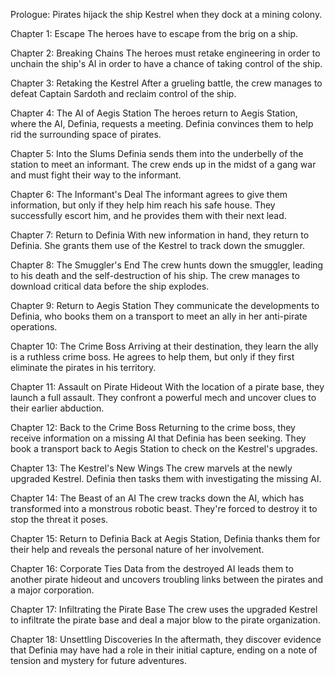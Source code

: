 Prologue:
Pirates hijack the ship Kestrel when they dock at a mining colony.

Chapter 1:
Escape
The heroes have to escape from the brig on a ship.

Chapter 2:
Breaking Chains
The heroes must retake engineering in order to unchain the ship's AI in order to have a chance of taking control of the ship.

Chapter 3:
Retaking the Kestrel
After a grueling battle, the crew manages to defeat Captain Sardoth and reclaim control of the ship.

Chapter 4:
The AI of Aegis Station
The heroes return to Aegis Station, where the AI, Definia, requests a meeting. Definia convinces them to help rid the surrounding space of pirates.

Chapter 5:
Into the Slums
Definia sends them into the underbelly of the station to meet an informant. The crew ends up in the midst of a gang war and must fight their way to the informant.

Chapter 6:
The Informant's Deal
The informant agrees to give them information, but only if they help him reach his safe house. They successfully escort him, and he provides them with their next lead.

Chapter 7:
Return to Definia
With new information in hand, they return to Definia. She grants them use of the Kestrel to track down the smuggler.

Chapter 8:
The Smuggler's End
The crew hunts down the smuggler, leading to his death and the self-destruction of his ship. The crew manages to download critical data before the ship explodes.

Chapter 9:
Return to Aegis Station
They communicate the developments to Definia, who books them on a transport to meet an ally in her anti-pirate operations.

Chapter 10:
The Crime Boss
Arriving at their destination, they learn the ally is a ruthless crime boss. He agrees to help them, but only if they first eliminate the pirates in his territory.

Chapter 11:
Assault on Pirate Hideout
With the location of a pirate base, they launch a full assault. They confront a powerful mech and uncover clues to their earlier abduction.

Chapter 12:
Back to the Crime Boss
Returning to the crime boss, they receive information on a missing AI that Definia has been seeking. They book a transport back to Aegis Station to check on the Kestrel's upgrades.

Chapter 13:
The Kestrel's New Wings
The crew marvels at the newly upgraded Kestrel. Definia then tasks them with investigating the missing AI.

Chapter 14:
The Beast of an AI
The crew tracks down the AI, which has transformed into a monstrous robotic beast. They're forced to destroy it to stop the threat it poses.

Chapter 15:
Return to Definia
Back at Aegis Station, Definia thanks them for their help and reveals the personal nature of her involvement.

Chapter 16:
Corporate Ties
Data from the destroyed AI leads them to another pirate hideout and uncovers troubling links between the pirates and a major corporation.

Chapter 17:
Infiltrating the Pirate Base
The crew uses the upgraded Kestrel to infiltrate the pirate base and deal a major blow to the pirate organization.

Chapter 18:
Unsettling Discoveries
In the aftermath, they discover evidence that Definia may have had a role in their initial capture, ending on a note of tension and mystery for future adventures.